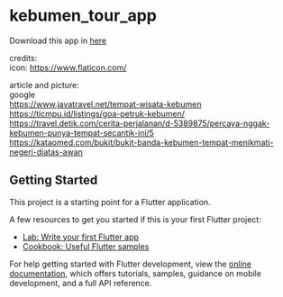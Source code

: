 # kebumen_tour_app

Download this app in [here](https://github.com/Ridlo543/Kebumen-Tour-App/raw/main/kebumen-tour.apk)

credits: <br>
icon: https://www.flaticon.com/<br>

article and picture:<br>
google<br>
https://www.javatravel.net/tempat-wisata-kebumen<br>
https://ticmpu.id/listings/goa-petruk-kebumen/<br>
https://travel.detik.com/cerita-perjalanan/d-5389875/percaya-nggak-kebumen-punya-tempat-secantik-ini/5<br>
https://kataomed.com/bukit/bukit-banda-kebumen-tempat-menikmati-negeri-diatas-awan<br>

## Getting Started

This project is a starting point for a Flutter application.

A few resources to get you started if this is your first Flutter project:

- [Lab: Write your first Flutter app](https://docs.flutter.dev/get-started/codelab)
- [Cookbook: Useful Flutter samples](https://docs.flutter.dev/cookbook)

For help getting started with Flutter development, view the
[online documentation](https://docs.flutter.dev/), which offers tutorials,
samples, guidance on mobile development, and a full API reference.
